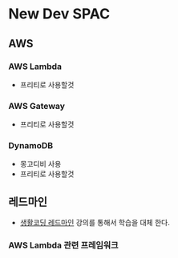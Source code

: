 # New Dev SPAC

## AWS

### AWS Lambda
* 프리티로 사용할것

### AWS Gateway
* 프리티로 사용할것
### DynamoDB

* 몽고디비 사용
* 프리티로 사용할것

## 레드마인

* [생활코딩 레드마인](https://opentutorials.org/course/438/2397) 강의를 통해서 학습을 대체 한다.

### AWS Lambda 관련 프레임워크
